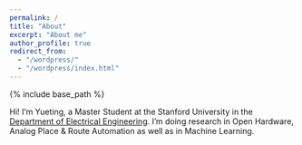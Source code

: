```yaml
---
permalink: /
title: "About"
excerpt: "About me"
author_profile: true
redirect_from: 
  - "/wordpress/"
  - "/wordpress/index.html"
---
```


{% include base_path %}

Hi! I’m Yueting, a Master Student at the Stanford University in the [Department of Electrical Engineering](https://ee.stanford.edu/). I’m doing research in Open Hardware, Analog Place & Route Automation as well as in Machine Learning. 

